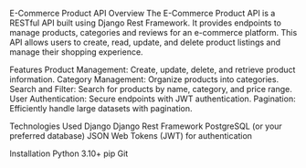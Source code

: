 E-Commerce Product API
Overview
The E-Commerce Product API is a RESTful API built using Django Rest Framework. It provides endpoints to manage products, categories and reviews for an e-commerce platform. This API allows users to create, read, update, and delete product listings and manage their shopping experience.

Features
Product Management: Create, update, delete, and retrieve product information.
Category Management: Organize products into categories.
Search and Filter: Search for products by name, category, and price range.
User Authentication: Secure endpoints with JWT authentication.
Pagination: Efficiently handle large datasets with pagination.

Technologies Used
Django
Django Rest Framework
PostgreSQL (or your preferred database)
JSON Web Tokens (JWT) for authentication

Installation
Python 3.10+
pip
Git